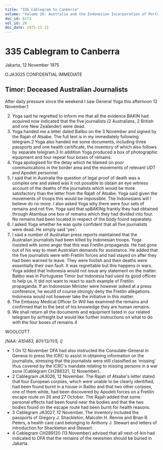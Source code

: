 ```yaml
---
title: "335 Cablegram to Canberra"
volume: "Volume 20: Australia and the Indonesian Incorporation of Portuguese Timor, 1974-1976"
doc_id: 8173
vol_id: 20
doc_date: 1975-11-12
---
```


# 335 Cablegram to Canberra

Jakarta, 12 November 1975

O.JA3025 CONFIDENTIAL IMMEDIATE

## Timor: Deceased Australian Journalists

After daily pressure since the weekend I saw General Yoga this afternoon 12 November.1

  2. Yoga said he regretted to inform me that all the evidence BAKIN had acquired now indicated that the five journalists (2 Australians, 2 British and one New Zealander) were dead.
  3. Yoga handed me a letter dated Balibo on the 3 November and signed by the Rajah of Atsabe. The full text is in my immediately following telegram.2 Yoga also handed me some documents, including three passports and one health certificate, the inventory of which also follows by separate telegram.3 In addition Yoga produced a box of photographic equipment and four repeat four boxes of remains.
  4. Yoga apologised for the delay which he blamed on poor communications in the border area and the movements of relevant UDT and Apodeti personnel.
  5. I said that in Australia the question of legal proof of death was a complex one and asked was it not possible to obtain an eye witness account of the deaths of the journalists which would be more satisfactory than the letter from the Rajah of Atsabe. Yoga said given the movements of troops this would be impossible. The Indonesians will I believe do no more. I also asked Yoga why there were four sets of remains and not five. Yoga said that spBAKINg frankly they had obtained through Atambua one box of remains which they had divided into four. No remains had been located in respect of the body found separately.
  6. I asked Yoga whether he was quite confident that all five journalists were dead. He simply said 'yes'.
  7. I said a number of Australian press reports maintained that the Australian journalists had been killed by Indonesian troops. Yoga insisted with some anger that this was Fretilin propaganda. He had gone out of his way to meet Australian demands for assistance. He added that the five journalists were with Fretilin forces and had stayed on after they had been warned to leave. They were foolish and their deaths were essentially their own fault. It was regrettable but this happens in wars. Yoga added that Indonesia would not issue any statement on the matter. Balibo was in Portuguese Timor but Indonesia had used its good offices to help us. It did not want to react to each example of Fretilin propaganda. If an Indonesian Minister were however asked at a press conference, he would of course strongly deny the Fretilin allegations. Indonesia would not however take the initiative in this matter.
  8. The Embassy Medical Officer Dr Will has examined the remains and confirmed that to the best of his knowledge they are human remains.
  9. We shall return all the documents and equipment listed in our related telegram by airfreight but would like further instructions on what to do with the four boxes of remains.4



WOOLCOTT

_[NAA: A10463, 801/13/11/5, i]_

  * 1 On 12 November DFA had also instructed the Consulate-General in Geneva to press the ICRC to assist in obtaining information on the journalists, stressing that the journalists were still classified as 'missing' thus covered by the ICRC's mandate relating to missing persons in a war zone (Cablegram CH288321, 12 November). 
  * 2 Cablegram JA3026, 12 November. The Rajah of Atsabe's letter stated that four European corpses, which were unable to be clearly identified, had been found burnt in a house in Balibo and that two other corpses, one of them white, had been discovered by Apodeti forces on a Fretilin escape route on 26 and 27 October. The Rajah added that some personal effects had been found near the bodies and that the two bodies found on the escape route had been burnt for health reasons.
  * 3 Cablegram JA3027, 12 November. The inventory included the passports of Gregory J. Shackleton, Malcolm H. Rennie and Brian R. Peters, a health care card belonging to Anthony J. Stewart and letters of introduction for Shackleton and Stewart.
  * 4 Cablegram CH289120 (13 November) advised that all next-of-kin had indicated to DFA that the remains of the newsmen should be buried in Jakarta.


